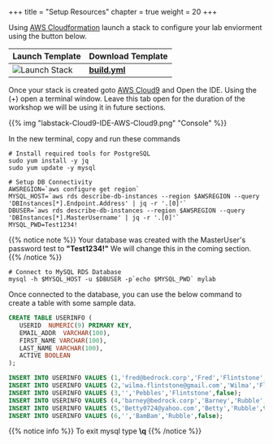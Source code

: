 +++
title = "Setup Resources"
chapter = true
weight = 20
+++

Using [AWS Cloudformation](https://console.aws.amazon.com/cloudformation/home#/stacks) launch a stack to configure your lab enviorment using the button below.

| Launch Template  | Download Template |
| ----- | ----- |
| <a href="https://console.aws.amazon.com/cloudformation/home?region=us-east-1#/stacks/quickcreate?templateUrl=https%3A%2F%2Fggrieff-customer-share.s3.amazonaws.com%2Fbuild.yml&stackName=labstack&param_TemplateName=labstack" target="_blank"><img src='https://master.dlwhmwrl92mne.amplifyapp.com/setup/task2/cloudformation-launch-stack.png' alt="Launch Stack" style="float:left"></a> | [**build.yml**](https://ggrieff-customer-share.s3.amazonaws.com/build.yml) |

Once your stack is created goto [AWS Cloud9](https://console.aws.amazon.com/cloud9/home) and Open the IDE.  Using the (+) open a terminal window.  Leave this tab open for the duration of the workshop we will be using it in future sections.

{{% img "labstack-Cloud9-IDE-AWS-Cloud9.png" "Console" %}}  

In the new terminal, copy and run these commands

```
# Install required tools for PostgreSQL
sudo yum install -y jq
sudo yum update -y mysql

# Setup DB Connectivity
AWSREGION=`aws configure get region`
MYSQL_HOST=`aws rds describe-db-instances --region $AWSREGION --query 'DBInstances[*].Endpoint.Address' | jq -r '.[0]'`
DBUSER=`aws rds describe-db-instances --region $AWSREGION --query 'DBInstances[*].MasterUsername' | jq -r '.[0]'`   
MYSQL_PWD=Test1234!
```

{{% notice note %}}
Your database was created with the MasterUser's password test to **"Test1234!"**  We will change this in the coming section.
{{% /notice %}}  

```
# Connect to MySQL RDS Database
mysql -h $MYSQL_HOST -u $DBUSER -p`echo $MYSQL_PWD` mylab                                                      
```

Once connected to the database, you can use the below command to create a table with some sample data.

``` sql
CREATE TABLE USERINFO (
   USERID  NUMERIC(9) PRIMARY KEY,
   EMAIL_ADDR  VARCHAR(100),
   FIRST_NAME VARCHAR(100),
   LAST_NAME VARCHAR(100),
   ACTIVE BOOLEAN
);

INSERT INTO USERINFO VALUES (1,'fred@bedrock.corp','Fred','Flintstone',true);
INSERT INTO USERINFO VALUES (2,'wilma.flintstone@gmail.com','Wilma','Flintstone',true);
INSERT INTO USERINFO VALUES (3,'','Pebbles','Flintstone',false);
INSERT INTO USERINFO VALUES (4,'barney@bedrock.corp','Barney','Rubble',true);
INSERT INTO USERINFO VALUES (5,'Betty0724@yahoo.com','Betty','Rubble',true);
INSERT INTO USERINFO VALUES (6,'','BamBam','Rubble',false);
```

{{% notice info %}}
To exit mysql type **\q**
{{% /notice %}}  